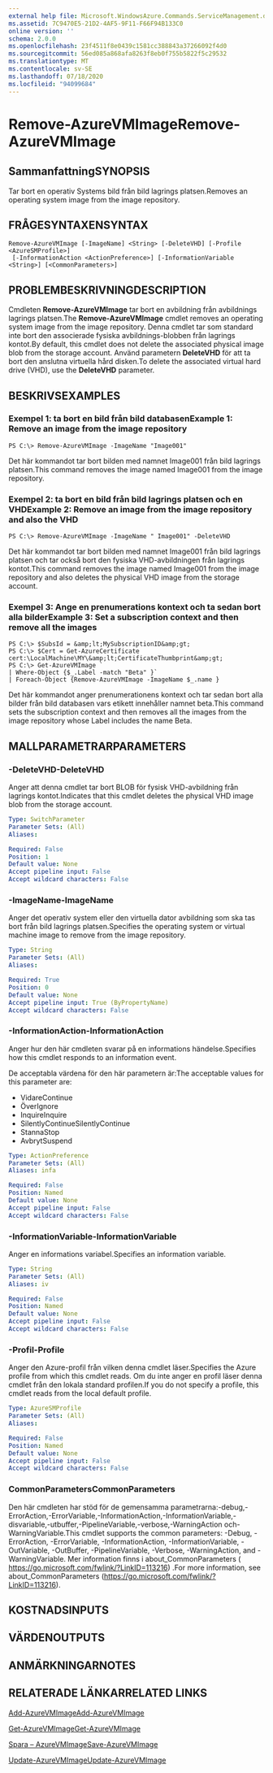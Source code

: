 ```yaml
---
external help file: Microsoft.WindowsAzure.Commands.ServiceManagement.dll-Help.xml
ms.assetid: 7C9470E5-21D2-4AF5-9F11-F66F94B133C0
online version: ''
schema: 2.0.0
ms.openlocfilehash: 23f4511f8e0439c1581cc388843a37266092f4d0
ms.sourcegitcommit: 56ed085a868afa8263f8eb0f755b5822f5c29532
ms.translationtype: MT
ms.contentlocale: sv-SE
ms.lasthandoff: 07/18/2020
ms.locfileid: "94099684"
---
```

# <span data-ttu-id="a79e9-101">Remove-AzureVMImage</span><span class="sxs-lookup"><span data-stu-id="a79e9-101">Remove-AzureVMImage</span></span>

## <span data-ttu-id="a79e9-102">Sammanfattning</span><span class="sxs-lookup"><span data-stu-id="a79e9-102">SYNOPSIS</span></span>
<span data-ttu-id="a79e9-103">Tar bort en operativ Systems bild från bild lagrings platsen.</span><span class="sxs-lookup"><span data-stu-id="a79e9-103">Removes an operating system image from the image repository.</span></span>

## <span data-ttu-id="a79e9-104">FRÅGESYNTAXEN</span><span class="sxs-lookup"><span data-stu-id="a79e9-104">SYNTAX</span></span>

```
Remove-AzureVMImage [-ImageName] <String> [-DeleteVHD] [-Profile <AzureSMProfile>]
 [-InformationAction <ActionPreference>] [-InformationVariable <String>] [<CommonParameters>]
```

## <span data-ttu-id="a79e9-105">PROBLEMBESKRIVNING</span><span class="sxs-lookup"><span data-stu-id="a79e9-105">DESCRIPTION</span></span>
<span data-ttu-id="a79e9-106">Cmdleten **Remove-AzureVMImage** tar bort en avbildning från avbildnings lagrings platsen.</span><span class="sxs-lookup"><span data-stu-id="a79e9-106">The **Remove-AzureVMImage** cmdlet removes an operating system image from the image repository.</span></span>
<span data-ttu-id="a79e9-107">Denna cmdlet tar som standard inte bort den associerade fysiska avbildnings-blobben från lagrings kontot.</span><span class="sxs-lookup"><span data-stu-id="a79e9-107">By default, this cmdlet does not delete the associated physical image blob from the storage account.</span></span>
<span data-ttu-id="a79e9-108">Använd parametern **DeleteVHD** för att ta bort den anslutna virtuella hård disken.</span><span class="sxs-lookup"><span data-stu-id="a79e9-108">To delete the associated virtual hard drive (VHD), use the **DeleteVHD** parameter.</span></span>

## <span data-ttu-id="a79e9-109">BESKRIVS</span><span class="sxs-lookup"><span data-stu-id="a79e9-109">EXAMPLES</span></span>

### <span data-ttu-id="a79e9-110">Exempel 1: ta bort en bild från bild databasen</span><span class="sxs-lookup"><span data-stu-id="a79e9-110">Example 1: Remove an image from the image repository</span></span>
```
PS C:\> Remove-AzureVMImage -ImageName "Image001"
```

<span data-ttu-id="a79e9-111">Det här kommandot tar bort bilden med namnet Image001 från bild lagrings platsen.</span><span class="sxs-lookup"><span data-stu-id="a79e9-111">This command removes the image named Image001 from the image repository.</span></span>

### <span data-ttu-id="a79e9-112">Exempel 2: ta bort en bild från bild lagrings platsen och en VHD</span><span class="sxs-lookup"><span data-stu-id="a79e9-112">Example 2: Remove an image from the image repository and also the VHD</span></span>
```
PS C:\> Remove-AzureVMImage -ImageName " Image001" -DeleteVHD
```

<span data-ttu-id="a79e9-113">Det här kommandot tar bort bilden med namnet Image001 från bild lagrings platsen och tar också bort den fysiska VHD-avbildningen från lagrings kontot.</span><span class="sxs-lookup"><span data-stu-id="a79e9-113">This command removes the image named Image001 from the image repository and also deletes the physical VHD image from the storage account.</span></span>

### <span data-ttu-id="a79e9-114">Exempel 3: Ange en prenumerations kontext och ta sedan bort alla bilder</span><span class="sxs-lookup"><span data-stu-id="a79e9-114">Example 3: Set a subscription context and then remove all the images</span></span>
```
PS C:\> $SubsId = &amp;lt;MySubscriptionID&amp;gt;
PS C:\> $Cert = Get-AzureCertificate cert:\LocalMachine\MY\&amp;lt;CertificateThumbprint&amp;gt;
PS C:\> Get-AzureVMImage `
| Where-Object {$_.Label -match "Beta" }`
| Foreach-Object {Remove-AzureVMImage -ImageName $_.name }
```

<span data-ttu-id="a79e9-115">Det här kommandot anger prenumerationens kontext och tar sedan bort alla bilder från bild databasen vars etikett innehåller namnet beta.</span><span class="sxs-lookup"><span data-stu-id="a79e9-115">This command sets the subscription context and then removes all the images from the image repository whose Label includes the name Beta.</span></span>

## <span data-ttu-id="a79e9-116">MALLPARAMETRAR</span><span class="sxs-lookup"><span data-stu-id="a79e9-116">PARAMETERS</span></span>

### <span data-ttu-id="a79e9-117">-DeleteVHD</span><span class="sxs-lookup"><span data-stu-id="a79e9-117">-DeleteVHD</span></span>
<span data-ttu-id="a79e9-118">Anger att denna cmdlet tar bort BLOB för fysisk VHD-avbildning från lagrings kontot.</span><span class="sxs-lookup"><span data-stu-id="a79e9-118">Indicates that this cmdlet deletes the physical VHD image blob from the storage account.</span></span>

```yaml
Type: SwitchParameter
Parameter Sets: (All)
Aliases: 

Required: False
Position: 1
Default value: None
Accept pipeline input: False
Accept wildcard characters: False
```

### <span data-ttu-id="a79e9-119">-ImageName</span><span class="sxs-lookup"><span data-stu-id="a79e9-119">-ImageName</span></span>
<span data-ttu-id="a79e9-120">Anger det operativ system eller den virtuella dator avbildning som ska tas bort från bild lagrings platsen.</span><span class="sxs-lookup"><span data-stu-id="a79e9-120">Specifies the operating system or virtual machine image to remove from the image repository.</span></span>

```yaml
Type: String
Parameter Sets: (All)
Aliases: 

Required: True
Position: 0
Default value: None
Accept pipeline input: True (ByPropertyName)
Accept wildcard characters: False
```

### <span data-ttu-id="a79e9-121">-InformationAction</span><span class="sxs-lookup"><span data-stu-id="a79e9-121">-InformationAction</span></span>
<span data-ttu-id="a79e9-122">Anger hur den här cmdleten svarar på en informations händelse.</span><span class="sxs-lookup"><span data-stu-id="a79e9-122">Specifies how this cmdlet responds to an information event.</span></span>

<span data-ttu-id="a79e9-123">De acceptabla värdena för den här parametern är:</span><span class="sxs-lookup"><span data-stu-id="a79e9-123">The acceptable values for this parameter are:</span></span>

- <span data-ttu-id="a79e9-124">Vidare</span><span class="sxs-lookup"><span data-stu-id="a79e9-124">Continue</span></span>
- <span data-ttu-id="a79e9-125">Över</span><span class="sxs-lookup"><span data-stu-id="a79e9-125">Ignore</span></span>
- <span data-ttu-id="a79e9-126">Inquire</span><span class="sxs-lookup"><span data-stu-id="a79e9-126">Inquire</span></span>
- <span data-ttu-id="a79e9-127">SilentlyContinue</span><span class="sxs-lookup"><span data-stu-id="a79e9-127">SilentlyContinue</span></span>
- <span data-ttu-id="a79e9-128">Stanna</span><span class="sxs-lookup"><span data-stu-id="a79e9-128">Stop</span></span>
- <span data-ttu-id="a79e9-129">Avbryt</span><span class="sxs-lookup"><span data-stu-id="a79e9-129">Suspend</span></span>

```yaml
Type: ActionPreference
Parameter Sets: (All)
Aliases: infa

Required: False
Position: Named
Default value: None
Accept pipeline input: False
Accept wildcard characters: False
```

### <span data-ttu-id="a79e9-130">-InformationVariable</span><span class="sxs-lookup"><span data-stu-id="a79e9-130">-InformationVariable</span></span>
<span data-ttu-id="a79e9-131">Anger en informations variabel.</span><span class="sxs-lookup"><span data-stu-id="a79e9-131">Specifies an information variable.</span></span>

```yaml
Type: String
Parameter Sets: (All)
Aliases: iv

Required: False
Position: Named
Default value: None
Accept pipeline input: False
Accept wildcard characters: False
```

### <span data-ttu-id="a79e9-132">-Profil</span><span class="sxs-lookup"><span data-stu-id="a79e9-132">-Profile</span></span>
<span data-ttu-id="a79e9-133">Anger den Azure-profil från vilken denna cmdlet läser.</span><span class="sxs-lookup"><span data-stu-id="a79e9-133">Specifies the Azure profile from which this cmdlet reads.</span></span>
<span data-ttu-id="a79e9-134">Om du inte anger en profil läser denna cmdlet från den lokala standard profilen.</span><span class="sxs-lookup"><span data-stu-id="a79e9-134">If you do not specify a profile, this cmdlet reads from the local default profile.</span></span>

```yaml
Type: AzureSMProfile
Parameter Sets: (All)
Aliases: 

Required: False
Position: Named
Default value: None
Accept pipeline input: False
Accept wildcard characters: False
```

### <span data-ttu-id="a79e9-135">CommonParameters</span><span class="sxs-lookup"><span data-stu-id="a79e9-135">CommonParameters</span></span>
<span data-ttu-id="a79e9-136">Den här cmdleten har stöd för de gemensamma parametrarna:-debug,-ErrorAction,-ErrorVariable,-InformationAction,-InformationVariable,-disvariable,-utbuffer,-PipelineVariable,-verbose,-WarningAction och-WarningVariable.</span><span class="sxs-lookup"><span data-stu-id="a79e9-136">This cmdlet supports the common parameters: -Debug, -ErrorAction, -ErrorVariable, -InformationAction, -InformationVariable, -OutVariable, -OutBuffer, -PipelineVariable, -Verbose, -WarningAction, and -WarningVariable.</span></span> <span data-ttu-id="a79e9-137">Mer information finns i about_CommonParameters ( https://go.microsoft.com/fwlink/?LinkID=113216) .</span><span class="sxs-lookup"><span data-stu-id="a79e9-137">For more information, see about_CommonParameters (https://go.microsoft.com/fwlink/?LinkID=113216).</span></span>

## <span data-ttu-id="a79e9-138">KOSTNADS</span><span class="sxs-lookup"><span data-stu-id="a79e9-138">INPUTS</span></span>

## <span data-ttu-id="a79e9-139">VÄRDEN</span><span class="sxs-lookup"><span data-stu-id="a79e9-139">OUTPUTS</span></span>

## <span data-ttu-id="a79e9-140">ANMÄRKNINGAR</span><span class="sxs-lookup"><span data-stu-id="a79e9-140">NOTES</span></span>

## <span data-ttu-id="a79e9-141">RELATERADE LÄNKAR</span><span class="sxs-lookup"><span data-stu-id="a79e9-141">RELATED LINKS</span></span>

[<span data-ttu-id="a79e9-142">Add-AzureVMImage</span><span class="sxs-lookup"><span data-stu-id="a79e9-142">Add-AzureVMImage</span></span>](./Add-AzureVMImage.md)

[<span data-ttu-id="a79e9-143">Get-AzureVMImage</span><span class="sxs-lookup"><span data-stu-id="a79e9-143">Get-AzureVMImage</span></span>](./Get-AzureVMImage.md)

[<span data-ttu-id="a79e9-144">Spara – AzureVMImage</span><span class="sxs-lookup"><span data-stu-id="a79e9-144">Save-AzureVMImage</span></span>](./Save-AzureVMImage.md)

[<span data-ttu-id="a79e9-145">Update-AzureVMImage</span><span class="sxs-lookup"><span data-stu-id="a79e9-145">Update-AzureVMImage</span></span>](./Update-AzureVMImage.md)


